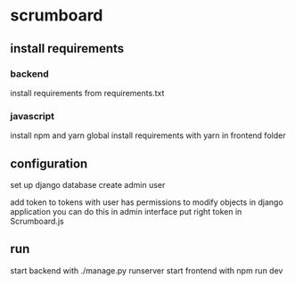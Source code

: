 # scrumboard

## install requirements
### backend
install requirements from requirements.txt

### javascript
install npm and yarn global
install requirements with yarn in frontend folder

## configuration
set up django database
create admin user

add token to tokens with user has permissions to modify objects in django application
you can do this in admin interface
put right token in Scrumboard.js

## run
start backend with ./manage.py runserver
start frontend with npm run dev